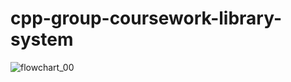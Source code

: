 # cpp-group-coursework-library-system

![flowchart_00](https://user-images.githubusercontent.com/113666750/226172988-ef22e048-7b45-429a-b51f-00923e60abb1.png)
